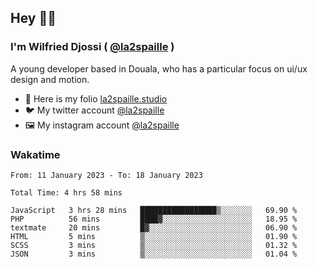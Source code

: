 ## Hey 👋🏾
### I'm Wilfried Djossi ( <a href="https://twitter.com/la2spaille/" target="_blank">@la2spaille</a> )
A young developer based in Douala, who has a particular focus on ui/ux design and motion.

- 🎨 Here is my folio [la2spaille.studio](https://la2spaille.studio/)
- 🐦 My twitter account [@la2spaille](https://twitter.com/la2spaille/)
- 🖼 My instagram account [@la2spaille](https://www.instagram.com/la2spaille/)

### Wakatime
<!--START_SECTION:waka-->

```text
From: 11 January 2023 - To: 18 January 2023

Total Time: 4 hrs 58 mins

JavaScript   3 hrs 28 mins   █████████████████▒░░░░░░░   69.90 %
PHP          56 mins         ████▓░░░░░░░░░░░░░░░░░░░░   18.95 %
textmate     20 mins         █▓░░░░░░░░░░░░░░░░░░░░░░░   06.90 %
HTML         5 mins          ▒░░░░░░░░░░░░░░░░░░░░░░░░   01.90 %
SCSS         3 mins          ▒░░░░░░░░░░░░░░░░░░░░░░░░   01.32 %
JSON         3 mins          ▒░░░░░░░░░░░░░░░░░░░░░░░░   01.04 %
```

<!--END_SECTION:waka-->
<!--
**la2spaille/la2spaille** is a ✨ _special_ ✨ repository because its `README.md` (this file) appears on your GitHub profile.

Here are some ideas to get you started:

- 🔭 I’m currently working on ...
- 🌱 I’m currently learning ...
- 👯 I’m looking to collaborate on ...
- 🤔 I’m looking for help with ...
- 💬 Ask me about ...
- 📫 How to reach me: ...
- 😄 Pronouns: ...
- ⚡ Fun fact: ...
-->
